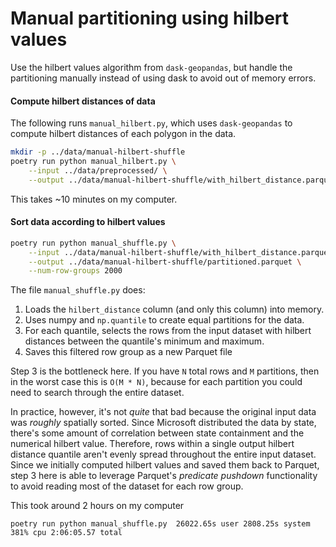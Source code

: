 # Manual partitioning using hilbert values

Use the hilbert values algorithm from `dask-geopandas`, but handle the
partitioning manually instead of using dask to avoid out of memory errors.

#### Compute hilbert distances of data

The following runs `manual_hilbert.py`, which uses `dask-geopandas` to compute
hilbert distances of each polygon in the data.

```bash
mkdir -p ../data/manual-hilbert-shuffle
poetry run python manual_hilbert.py \
    --input ../data/preprocessed/ \
    --output ../data/manual-hilbert-shuffle/with_hilbert_distance.parquet
```

This takes ~10 minutes on my computer.

#### Sort data according to hilbert values

```bash
poetry run python manual_shuffle.py \
    --input ../data/manual-hilbert-shuffle/with_hilbert_distance.parquet \
    --output ../data/manual-hilbert-shuffle/partitioned.parquet \
    --num-row-groups 2000
```

The file `manual_shuffle.py` does:

1. Loads the `hilbert_distance` column (and only this column) into memory.
2. Uses numpy and `np.quantile` to create equal partitions for the data.
3. For each quantile, selects the rows from the input dataset with hilbert distances between the quantile's minimum and maximum.
4. Saves this filtered row group as a new Parquet file

Step 3 is the bottleneck here. If you have `N` total rows and `M` partitions, then in the worst case this is `O(M * N)`, because for each partition you could need to search through the entire dataset.

In practice, however, it's not _quite_ that bad because the original input data was _roughly_ spatially sorted. Since Microsoft distributed the data by state, there's some amount of correlation between state containment and the numerical hilbert value. Therefore, rows within a single output hilbert distance quantile aren't evenly spread throughout the entire input dataset. Since we initially computed hilbert values and saved them back to Parquet, step 3 here is able to leverage Parquet's _predicate pushdown_ functionality to avoid reading most of the dataset for each row group.

This took around 2 hours on my computer

```
poetry run python manual_shuffle.py  26022.65s user 2808.25s system 381% cpu 2:06:05.57 total
```
